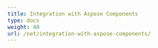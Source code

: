 ```yaml
---
title: Integration with Aspose Components
type: docs
weight: 40
url: /net/integration-with-aspose-components/
---
```



